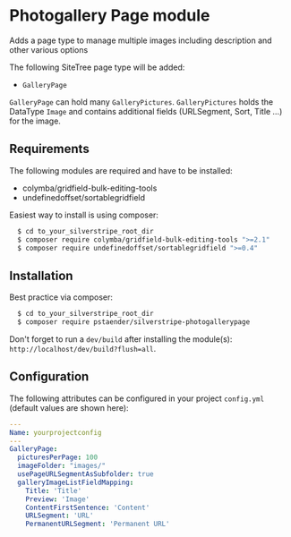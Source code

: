 # Photogallery Page module

Adds a page type to manage multiple images including description and other various options

The following SiteTree page type will be added:

  * `GalleryPage`

`GalleryPage` can hold many `GalleryPictures`. `GalleryPictures` holds the DataType `Image` and contains additional fields (URLSegment, Sort, Title …) for the image.

## Requirements

The following modules are required and have to be installed:

  * colymba/gridfield-bulk-editing-tools
  * undefinedoffset/sortablegridfield

Easiest way to install is using composer:

```sh
  $ cd to_your_silverstripe_root_dir
  $ composer require colymba/gridfield-bulk-editing-tools ">=2.1"
  $ composer require undefinedoffset/sortablegridfield ">=0.4"
```

## Installation

Best practice via composer:

```sh
  $ cd to_your_silverstripe_root_dir
  $ composer require pstaender/silverstripe-photogallerypage
```

Don't forget to run a `dev/build` after installing the module(s): `http://localhost/dev/build?flush=all`.

## Configuration

The following attributes can be configured in your project `config.yml` (default values are shown here):

```yml
---
Name: yourprojectconfig
---
GalleryPage:
  picturesPerPage: 100
  imageFolder: "images/"
  usePageURLSegmentAsSubfolder: true
  galleryImageListFieldMapping:
    Title: 'Title'
    Preview: 'Image'
    ContentFirstSentence: 'Content'
    URLSegment: 'URL'
    PermanentURLSegment: 'Permanent URL'
```
